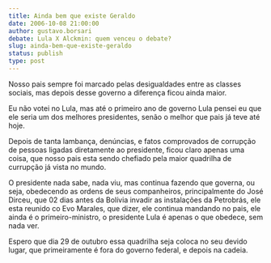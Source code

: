 ```yaml
---
title: Ainda bem que existe Geraldo
date: 2006-10-08 21:00:00
author: gustavo.borsari
debate: Lula X Alckmin: quem venceu o debate?
slug: ainda-bem-que-existe-geraldo
status: publish 
type: post
---
```


Nosso pais sempre foi marcado pelas desigualdades entre as classes sociais, mas depois desse governo a diferença ficou ainda maior.


Eu não votei no Lula, mas até o primeiro ano de governo Lula pensei eu que ele seria um dos melhores presidentes, senão o melhor que pais já teve até hoje.


Depois de tanta lambança, denúncias, e fatos comprovados de corrupção de pessoas ligadas diretamente ao presidente, ficou claro apenas uma coisa, que nosso pais esta sendo chefiado pela maior quadrilha de currupção já vista no mundo.


O presidente nada sabe, nada viu, mas continua fazendo que governa, ou seja, obedecendo as ordens de seus companheiros, principalmente do José Dirceu, que 02 dias antes da Bolívia invadir as instalações da Petrobrás, ele esta reunido co Evo Marales, que dizer, ele continua mandando no pais, ele ainda é o primeiro-ministro, o presidente Lula é apenas o que obedece, sem nada ver.


Espero que dia 29 de outubro essa quadrilha seja coloca no seu devido lugar, que primeiramente é fora do governo federal, e depois na cadeia.


